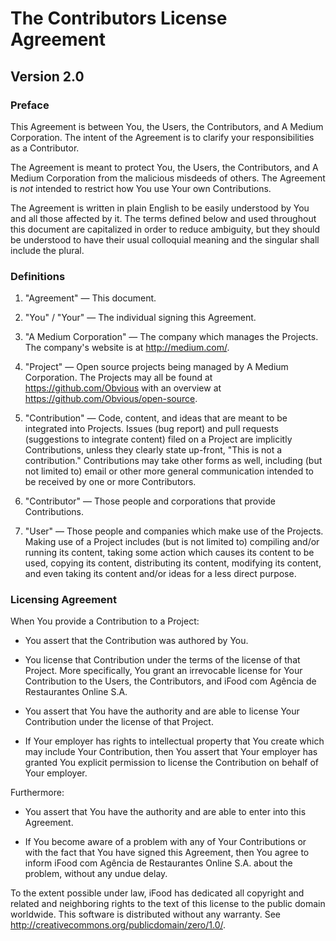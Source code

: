 # The Contributors License Agreement

## Version 2.0

### Preface

This Agreement is between You, the Users, the Contributors, and A Medium Corporation. The intent of the Agreement is to clarify your responsibilities as a Contributor.

The Agreement is meant to protect You, the Users, the Contributors,
and A Medium Corporation from the malicious misdeeds of others.
The Agreement is _not_ intended to restrict how You use Your own
Contributions.

The Agreement is written in plain English to be easily understood by
You and all those affected by it. The terms defined below and used
throughout this document are capitalized in order to reduce ambiguity,
but they should be understood to have their usual colloquial meaning
and the singular shall include the plural.

### Definitions

1. "Agreement" &mdash; This document.

2. "You" / "Your" &mdash; The individual signing this Agreement.

3. "A Medium Corporation" &mdash; The company which manages the
   Projects. The company's website is at <http://medium.com/>.

4. "Project" &mdash; Open source projects being managed by A Medium Corporation. The Projects may all be found at
   <https://github.com/Obvious> with an overview at
   <https://github.com/Obvious/open-source>.

5. "Contribution" &mdash; Code, content, and ideas
   that are meant to be integrated into Projects. Issues (bug report)
   and pull requests (suggestions to integrate content) filed on a
   Project are implicitly Contributions, unless they clearly state
   up-front, "This is not a contribution." Contributions may take
   other forms as well, including (but not limited to) email or other
   more general communication intended to be received by one or more
   Contributors.

6. "Contributor" &mdash; Those people and
   corporations that provide Contributions.

7. "User" &mdash; Those people and companies which make use of the
   Projects. Making use of a Project includes (but is not limited to)
   compiling and/or running its content, taking some action which
   causes its content to be used, copying its content, distributing
   its content, modifying its content, and even taking its content
   and/or ideas for a less direct purpose.

### Licensing Agreement

When You provide a Contribution to a Project:

- You assert that the Contribution was authored by You.

- You license that Contribution under the terms of the
  license of that Project. More specifically, You grant an irrevocable
  license for Your Contribution to the Users, the Contributors, and
  iFood com Agência de Restaurantes Online S.A.

- You assert that You have the authority and are able to license Your
  Contribution under the license of that Project.

- If Your employer has rights to intellectual property that You create
  which may include Your Contribution, then You assert that Your
  employer has granted You explicit permission to license the Contribution
  on behalf of Your employer.

Furthermore:

- You assert that You have the authority and are able to enter into this
  Agreement.

- If You become aware of a problem with any of Your Contributions or
  with the fact that You have signed this Agreement, then You agree to
  inform iFood com Agência de Restaurantes Online S.A. about the problem, without any undue
  delay.

To the extent possible under law, iFood has dedicated all copyright and related and neighboring rights to the text of this license to the public domain worldwide. This software is distributed without any warranty. See <http://creativecommons.org/publicdomain/zero/1.0/>.
